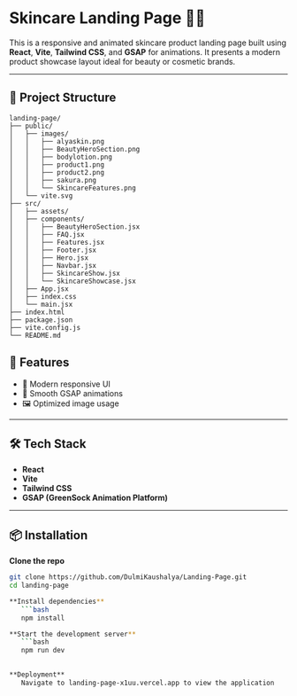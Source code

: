 # Skincare Landing Page 🌿✨

This is a responsive and animated skincare product landing page built using **React**, **Vite**, **Tailwind CSS**, and **GSAP** for animations. It presents a modern product showcase layout ideal for beauty or cosmetic brands.

---

## 📁 Project Structure

```
landing-page/
├── public/
│   ├── images/
│   │   ├── alyaskin.png
│   │   ├── BeautyHeroSection.png
│   │   ├── bodylotion.png
│   │   ├── product1.png
│   │   ├── product2.png
│   │   ├── sakura.png
│   │   └── SkincareFeatures.png
│   └── vite.svg
├── src/
│   ├── assets/
│   ├── components/
│   │   ├── BeautyHeroSection.jsx
│   │   ├── FAQ.jsx
│   │   ├── Features.jsx
│   │   ├── Footer.jsx
│   │   ├── Hero.jsx
│   │   ├── Navbar.jsx
│   │   ├── SkincareShow.jsx
│   │   └── SkincareShowcase.jsx
│   ├── App.jsx
│   ├── index.css
│   └── main.jsx
├── index.html
├── package.json
├── vite.config.js
└── README.md
```

## 🚀 Features

- 💅 Modern responsive UI
- 🌟 Smooth GSAP animations
- 🖼️ Optimized image usage


---

## 🛠️ Tech Stack

- **React**
- **Vite**
- **Tailwind CSS**
- **GSAP (GreenSock Animation Platform)**

---

## 📦 Installation
**Clone the repo**

```bash
git clone https://github.com/DulmiKaushalya/Landing-Page.git
cd landing-page

**Install dependencies**
   ```bash
   npm install

**Start the development server**
   ```bash
   npm run dev
   

**Deployment**
   Navigate to landing-page-x1uu.vercel.app to view the application
   ```






